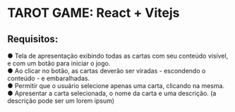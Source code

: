 # TAROT GAME: React + Vitejs

## Requisitos:

&#9679; Tela de apresentação exibindo todas as cartas com seu conteúdo visível, e com um botão para iniciar o jogo.
<br/>
&#9679; Ao clicar no botão, as cartas deverão ser viradas - escondendo o conteúdo - e embaralhadas.
<br/>
&#9679; Permitir que o usuário selecione apenas uma carta, clicando na mesma.
<br/>
&#9679; Apresentar a carta selecionada, o nome da carta e uma descrição. (a descrição pode ser um lorem ipsum)




